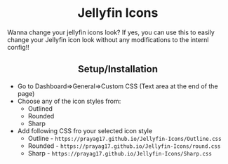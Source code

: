 <h1 align="center">Jellyfin Icons</h1>
<div class="info">
Wanna change your jellyfin icons look? If yes, you can use this to easily change your Jellyfin icon look without any modifications to the internl config!!
<div class="setup">
<h2 align="center">Setup/Installation</h2>
<ul>
<li>Go to Dashboard=>General=>Custom CSS (Text area at the end of the page)</li>
<li>Choose any of the icon styles from:
<ul>
<li>Outlined</li>
<li>Rounded</li>
<li>Sharp</li>
</ul>
</li>
<li>Add following CSS fro your selected icon style
<ul>
<li>Outline - <code>https://prayag17.github.io/Jellyfin-Icons/Outline.css</code></li>
<li>Rounded - <code>https://prayag17.github.io/Jellyfin-Icons/round.css</code></li>
<li>Sharp - <code>https://prayag17.github.io/Jellyfin-Icons/Sharp.css</code></li>
</ul>
</li>
</ul>
</div>
</div>
